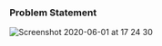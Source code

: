 ### Problem Statement


![Screenshot 2020-06-01 at 17 24 30](https://user-images.githubusercontent.com/26361028/83406668-c17e0800-a42c-11ea-9064-a1249e90c11e.png)
